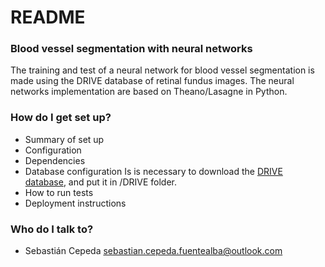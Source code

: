 # README #

### Blood vessel segmentation with neural networks

The training and test of a neural network for blood vessel segmentation is made using the DRIVE database of retinal fundus images. 
The neural networks implementation are based on Theano/Lasagne in Python. 

### How do I get set up? ###

* Summary of set up
* Configuration
* Dependencies
* Database configuration
Is is necessary to download the [DRIVE database](http://www.isi.uu.nl/Research/Databases/DRIVE/download.php), and put it in /DRIVE folder. 
* How to run tests
* Deployment instructions

### Who do I talk to? ###

* Sebastián Cepeda [sebastian.cepeda.fuentealba@outlook.com](sebastian.cepeda.fuentealba@outlook.com)
